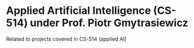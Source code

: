 # Applied Artificial Intelligence (CS-514) under Prof. Piotr Gmytrasiewicz 

Related to projects covered in CS-514 (applied AI)
